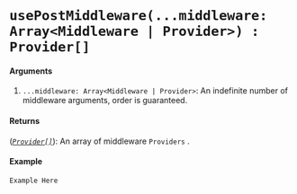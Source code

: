 # `usePostMiddleware(...middleware: Array<Middleware | Provider>) : Provider[]`

#### Arguments
1. `...middleware: Array<Middleware | Provider>`: An indefinite number of middleware arguments, order is guaranteed.

#### Returns
([*`Provider[]`*](Store.md)): An array of middleware `Providers` .

#### Example
```ts
Example Here
```
